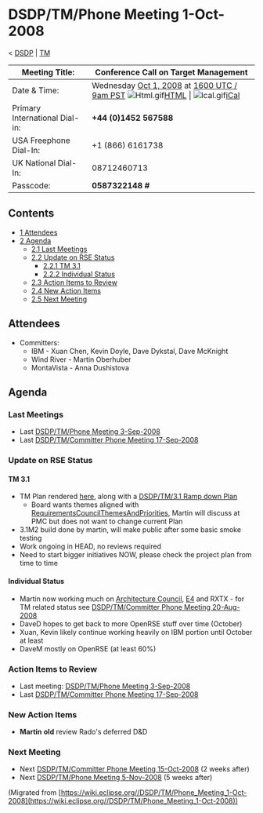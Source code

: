 

DSDP/TM/Phone Meeting 1-Oct-2008
================================

< [DSDP](/DSDP "DSDP")‎ | [TM](/DSDP/TM "DSDP/TM")

| Meeting Title: | **Conference Call on Target Management** |
| --- | --- |
| Date & Time: | Wednesday [Oct 1, 2008](/index.php?title=Oct_1,_2008&action=edit&redlink=1 "Oct 1, 2008 (page does not exist)") at [1600 UTC / 9am PST](http://www.timeanddate.com/worldclock/fixedtime.html?month=10&day=1&year=2008&hour=16&min=00&sec=0&p1=0)   ![Html.gif](https://raw.githubusercontent.com/wiki/eclipse-datatools/.github/images/Html.gif)[HTML](http://www.google.com/calendar/embed?src=vn70im36r00qeusu8nme50cils@group.calendar.google.com&ctz=Canada/Toronto) \| ![Ical.gif](https://raw.githubusercontent.com/wiki/eclipse-datatools/.github/images/Ical.gif)[iCal](http://www.google.com/calendar/ical/vn70im36r00qeusu8nme50cils@group.calendar.google.com/public/basic.ics) |
| Primary International Dial-in: | **+44 (0)1452 567588** |
| USA Freephone Dial-In: | +1 (866) 6161738 |
| UK National Dial-In: | 08712460713 |
| Passcode: | **0587322148 #** |

Contents
--------

*   [1 Attendees](#Attendees)
*   [2 Agenda](#Agenda)
    *   [2.1 Last Meetings](#Last-Meetings)
    *   [2.2 Update on RSE Status](#Update-on-RSE-Status)
        *   [2.2.1 TM 3.1](#TM-3.1)
        *   [2.2.2 Individual Status](#Individual-Status)
    *   [2.3 Action Items to Review](#Action-Items-to-Review)
    *   [2.4 New Action Items](#New-Action-Items)
    *   [2.5 Next Meeting](#Next-Meeting)

Attendees
---------

*   Committers:
    *   IBM - Xuan Chen, Kevin Doyle, Dave Dykstal, Dave McKnight
    *   Wind River - Martin Oberhuber
    *   MontaVista - Anna Dushistova

Agenda
------

### Last Meetings

*   Last [DSDP/TM/Phone Meeting 3-Sep-2008](/DSDP/TM/Phone_Meeting_3-Sep-2008 "DSDP/TM/Phone Meeting 3-Sep-2008")
*   Last [DSDP/TM/Committer Phone Meeting 17-Sep-2008](/DSDP/TM/Committer_Phone_Meeting_17-Sep-2008 "DSDP/TM/Committer Phone Meeting 17-Sep-2008")

### Update on RSE Status

#### TM 3.1

*   TM Plan rendered [here](https://www.eclipse.org/projects/project-plan.php?projectid=dsdp.tm), along with a [DSDP/TM/3.1 Ramp down Plan](/DSDP/TM/3.1_Ramp_down_Plan "DSDP/TM/3.1 Ramp down Plan")
    *   Board wants themes aligned with [RequirementsCouncilThemesAndPriorities](/RequirementsCouncilThemesAndPriorities "RequirementsCouncilThemesAndPriorities"), Martin will discuss at PMC but does not want to change current Plan
*   3.1M2 build done by martin, will make public after some basic smoke testing
*   Work ongoing in HEAD, no reviews required
*   Need to start bigger initiatives NOW, please check the project plan from time to time

#### Individual Status

*   Martin now working much on [Architecture Council](/Architecture_Council "Architecture Council"), [E4](/E4 "E4") and RXTX - for TM related status see [DSDP/TM/Committer Phone Meeting 20-Aug-2008](/DSDP/TM/Committer_Phone_Meeting_20-Aug-2008 "DSDP/TM/Committer Phone Meeting 20-Aug-2008")
*   DaveD hopes to get back to more OpenRSE stuff over time (October)
*   Xuan, Kevin likely continue working heavily on IBM portion until October at least
*   DaveM mostly on OpenRSE (at least 60%)

### Action Items to Review

*   Last meeting: [DSDP/TM/Phone Meeting 3-Sep-2008](/DSDP/TM/Phone_Meeting_3-Sep-2008 "DSDP/TM/Phone Meeting 3-Sep-2008")
*   Last [DSDP/TM/Committer Phone Meeting 17-Sep-2008](/DSDP/TM/Committer_Phone_Meeting_17-Sep-2008 "DSDP/TM/Committer Phone Meeting 17-Sep-2008")

### New Action Items

*   **Martin** **old** review Rado's deferred D&D

### Next Meeting

*   Next [DSDP/TM/Committer Phone Meeting 15-Oct-2008](/DSDP/TM/Committer_Phone_Meeting_15-Oct-2008 "DSDP/TM/Committer Phone Meeting 15-Oct-2008") (2 weeks after)
*   Next [DSDP/TM/Phone Meeting 5-Nov-2008](/DSDP/TM/Phone_Meeting_5-Nov-2008 "DSDP/TM/Phone Meeting 5-Nov-2008") (5 weeks after)


(Migrated from [https://wiki.eclipse.org//DSDP/TM/Phone_Meeting_1-Oct-2008](https://wiki.eclipse.org//DSDP/TM/Phone_Meeting_1-Oct-2008))